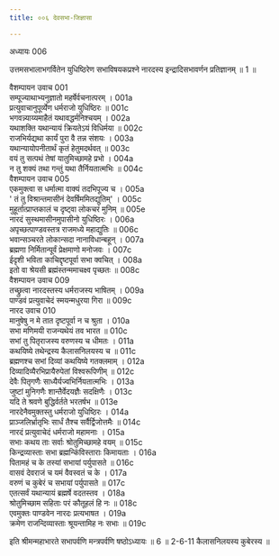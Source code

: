 ```yaml
---
title: ००६ देवसभा-जिज्ञासा

---
```

अध्यायः 006

उत्तमसभालाभगर्वितेन युधिष्ठिरेण सभाविषयकप्रश्ने नारदस्य इन्द्रादिसभावर्णन प्रतिज्ञानम् ॥ 1 ॥
	
वैशम्पायन उवाच 	001  
सम्पूज्याथाभ्यनुज्ञातो महर्षेर्वचनात्परम् ।	001a  
प्रत्युवाचानुपूर्व्येण धर्मराजो युधिष्ठिरः ॥	001c  
भगवन्न्याय्यमाहैतं यथावद्धर्मनिश्चयम् ।	002a  
यथाशक्ति यथान्यायं क्रियतेऽयं विधिर्मया ॥	002c  
राजभिर्यद्यथा कार्यं पुरा वै तन्न संशयः ।	003a  
यथान्यायोपनीतार्थं कृतं हेतुमदर्थवत् ॥	003c  
वयं तु सत्पथं तेषां यातुमिच्छामहे प्रभो ।	004a  
न तु शक्यं तथा गन्तुं यथा तैर्नियतात्मभिः ॥	004c  
वैशम्पायन उवाच 	005  
एकमुक्त्वा स धर्मात्मा वाक्यं तदभिपूज्य च ।	005a  
\' तं तु विश्रान्तमासीनं देवर्षिममितद्युतिम्\' ।	005c  
मुहूर्तात्प्राप्तकालं च दृष्ट्वा लोकचरं मुनिम् ॥	005e  
नारदं सुस्थमासीनमुपासीनो युधिष्ठिरः ।	006a  
अपृच्छत्पाण्डवस्तत्र राजमध्ये महाद्युतिः ॥	006c  
भवान्सञ्चरते लोकान्सदा नानाविधान्बहून् ।	007a  
ब्रह्मणा निर्मितान्पूर्वं प्रेक्षमाणो मनोजवः ।	007c  
ईदृशी भविता काचिद्दृष्टपूर्वा सभा क्वचित् ।	008a  
इतो वा श्रेयसी ब्रह्मंस्तन्ममाचक्ष्व पृच्छतः ॥	008c  
वैशम्पायन उवाच 	009  
तच्छ्रुत्वा नारदस्तस्य धर्मराजस्य भाषितम् ।	009a  
पाण्डवं प्रत्युवाचेदं स्मयन्मधुरया गिरा ॥	009c  
नारद उवाच 	010  
मानुषेषु न मे तात दृष्टपूर्वा न च श्रुता ।	010a  
सभा मणिमयी राजन्यथेयं तव भारत ॥	010c  
सभां तु पितृराजस्य वरुणस्य च धीमतः ।	011a  
कथयिष्ये तथेन्द्रस्य कैलासनिलयस्य च ॥	011c  
ब्रह्मणश्च सभां दिव्यां कथयिष्ये गतक्लमाम् ।	012a  
दिव्यादिव्यैरभिप्रायैरुपेतां विश्वरूपिणीम् ॥	012c  
देवैः पितृगणैः साध्यैर्यज्वभिर्नियतात्मभिः ।	013a  
जुष्टां मुनिगणैः शान्तैर्वेदयज्ञैः सदक्षिणैः ।	013c  
यदि ते श्रवणे बुद्धिर्वर्तते भरतर्षभ ॥	013e  
नारदेनैवमुक्तस्तु धर्मराजो युधिष्ठिरः ।	014a  
प्राञ्जलिर्भ्रातृभिः सार्धं तैश्च सर्वैर्द्विजोत्तमैः ॥	014c  
नारदं प्रत्युवाचेदं धर्मराजो महामनाः ।	015a  
सभाः कथय ताः सर्वाः श्रोतुमिच्छामहे वयम् ॥	015c  
किन्द्रव्यास्ताः सभा ब्रह्मन्किंविस्ताराः किमायताः ।	016a  
पितामहं च के तस्यां सभायां पर्युपासते ॥	016c  
वासवं देवराजं च यमं वैवस्वतं च के ।	017a  
वरुणं च कुबेरं च सभायां पर्युपासते ॥	017c  
एतत्सर्वं यथान्यायं ब्रह्मर्षे वदतस्तव ।	018a  
श्रोतुमिच्छाम सहिताः परं कौतूहलं हि नः ॥	018c  
एवमुक्तः पाण्डवेन नारदः प्रत्यभाषत ।	019a  
क्रमेण राजन्दिव्यास्ताः श्रूयन्तामिह नः सभाः ॥ 	019c  

इति श्रीमन्महाभारते सभापर्वणि मन्त्रपर्वणि षष्ठोऽध्यायः ॥ 6 ॥
2-6-11 कैलासनिलयस्य कुबेरस्य ॥
